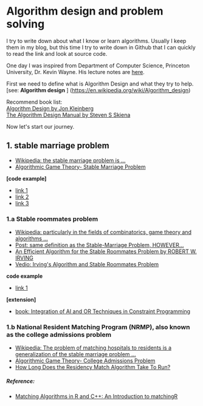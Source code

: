 # Algorithm design and problem solving

I try to write down about what I know or learn algorithms. Usually I keep them in my blog, but this time I try to write down in Github that
I can quickly to read the link and look at source code.

One day I was inspired from Department of Computer Science, Princeton University, Dr. Kevin Wayne. His lecture notes are [here](http://www.cs.princeton.edu/~wayne/kleinberg-tardos/).

First we need to define what is Algorithm Design and what they try to help. [see: **Algorithm design** ] (https://en.wikipedia.org/wiki/Algorithm_design)

>
Recommend book list:  
[Algorithm Design by Jon Kleinberg ](http://www.amazon.com/Algorithm-Design-Jon-Kleinberg/dp/0321295358)  
[The Algorithm Design Manual by Steven S Skiena  ](http://www.amazon.com/Algorithm-Design-Manual-Steven-Skiena/dp/1848000693/ref=sr_1_1?s=books&ie=UTF8&qid=1457570078&sr=1-1&keywords=algorithm+design+manual)

Now let's start our journey.  
## 1. stable marriage problem  
+ [Wikipedia:  the stable marriage problem is ...](https://en.wikipedia.org/wiki/Stable_marriage_problem)  
+ [Algorithmic Game Theory- Stable Marriage Problem ](https://michaellevet.wordpress.com/2015/05/22/algorithmic-game-theory-stable-marriage-problem/)

>
**[code example]**  
+ [link 1](https://rosettacode.org/wiki/Stable_marriage_problem)  
+ [link 2](http://www.geeksforgeeks.org/stable-marriage-problem/)  
+ [link 3](https://www.codechef.com/status/STABLEMP)  

### 1.a Stable roommates problem
+ [Wikipedia:  particularly in the fields of combinatorics, game theory and algorithms ...](https://en.wikipedia.org/wiki/Stable_roommates_problem)  
+ [Post: same definition as the Stable-Marriage Problem, HOWEVER... ](https://www.student.cs.uwaterloo.ca/~se463/Slides/StableXRoommatesXSlides.pdf)
+ [An Efficient Algorithm for the Stable
Roommates Problem by ROBERT W. IRVING](http://www.dcs.gla.ac.uk/~pat/jchoco/roommates/papers/Comp_sdarticle.pdf)
+ [Vedio: Irving's Algorithm and Stable Roommates Problem](https://www.youtube.com/watch?v=5QLxAp8mRKo) 

>
**code example**  
+ [link 1](https://code.google.com/archive/p/stable-roommates/source/default/source?page=1)  

**[extension]**
+ [book: Integration of AI and OR Techniques in Constraint Programming](https://books.google.com/books?id=mYS6BQAAQBAJ&pg=PA16&lpg=PA16&dq=stable+roommate+problem+example&source=bl&ots=B2n6xgexbx&sig=IKkOtx2DWdgtDNXMt6V-1Kg6VRE&hl=en&sa=X&ved=0ahUKEwjGgc7E1LbLAhVPy2MKHS4dDEY4MhDoAQhUMAg#v=onepage&q=stable%20roommate%20problem%20example&f=false
)

### 1.b National Resident Matching Program (NRMP), also known as the college admissions problem  
+ [Wikipedia: The problem of matching hospitals to residents is a generalization of the stable marriage problem ...](https://en.wikipedia.org/wiki/National_Resident_Matching_Program#Matching_algorithm)  
+ [Algorithmic Game Theory- College Admissions Problem](https://michaellevet.wordpress.com/2016/01/10/algorithmic-game-theory-college-admissions-problem/)  
+ [How Long Does the Residency Match Algorithm Take To Run?](https://medium.com/@vishnuravi/how-long-does-the-residency-match-algorithm-take-to-run-c38c06cd4d57#.w18yh2jpu)  

##### Reference:  
+ [Matching Algorithms in R and C++: An Introduction to matchingR](https://cran.r-project.org/web/packages/matchingR/vignettes/matchingR-intro.html)  

